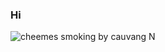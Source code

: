 ### Hi

![cheemes smoking by cauvang N](https://user-images.githubusercontent.com/90708399/172577567-2de87cc6-0ef6-43ea-a19b-1f4b87dd9b1e.gif)

